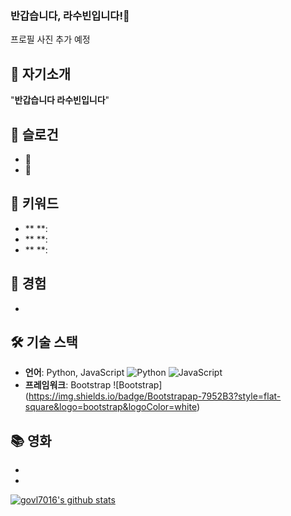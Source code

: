 ### 반갑습니다, 라수빈입니다!🤗
프로필 사진 추가 예정

## 🌟 자기소개
"**반갑습니다 라수빈입니다**"


## 💫 슬로건


- 🌱 
- 🔭

## 🚀 키워드
- ** **: 
- ** **: 
- ** **: 


## 🚀 경험
- 


## 🛠 기술 스택
- **언어**: Python, JavaScript
![Python](https://img.shields.io/badge/-Python-3776AB?style=flat&logo=python&logoColor=white)
![JavaScript](https://img.shields.io/badge/-JavaScript-F7DF1E?style=flat&logo=javascript&logoColor=black)
- **프레임워크**: Bootstrap
![Bootstrap] (https://img.shields.io/badge/Bootstrapap-7952B3?style=flat-square&logo=bootstrap&logoColor=white)



## 📚 영화
- 
- 


[![govl7016's github stats](https://github-readme-stats.vercel.app/api?username=govl7016&show_icons=true)](https://github.com/govl7016/govl7016)
